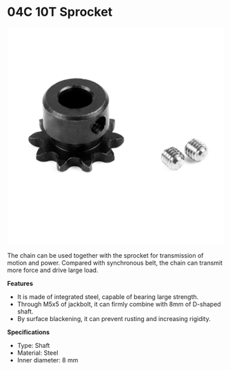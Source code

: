 # 04C 10T Sprocket

![](../../../../.gitbook/assets/0%20%2852%29.jpeg)

The chain can be used together with the sprocket for transmission of motion and power. Compared with synchronous belt, the chain can transmit more force and drive large load.

**Features**

* It is made of integrated steel, capable of bearing large strength.
* Through M5x5 of jackbolt, it can firmly combine with 8mm of D-shaped shaft.
* By surface blackening, it can prevent rusting and increasing rigidity.

**Specifications**

* Type: Shaft
* Material: Steel
* Inner diameter: 8 mm

